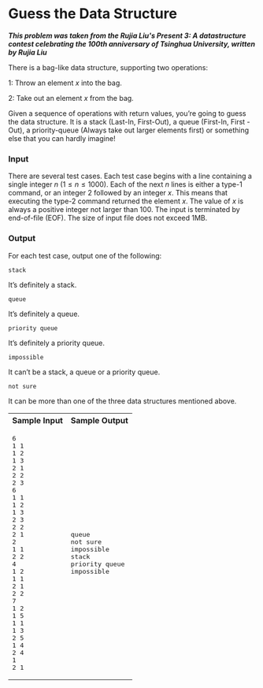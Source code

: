 # Guess the Data Structure #

***This problem was taken from the Rujia Liu's Present 3: A datastructure contest celebrating the 100th anniversary of Tsinghua University, written by Rujia Liu***

<p align="justify">
There is a bag-like data structure, supporting two operations:

$1$: Throw an element $x$ into the bag.

$2$: Take out an element $x$ from the bag.

Given a sequence of operations with return values, you’re going to guess the data structure. It is a stack (Last-In, First-Out), a queue (First-In, First
-Out), a priority-queue (Always take out larger elements first) or something else that you can hardly imagine!

### Input ###
There are several test cases. Each test case begins with a line containing a single integer $n$ ($1 \le n \le 1000$). Each of the next $n$ lines is either 
a type-1 command, or an integer 2 followed by an integer $x$. This means that executing the type-2 command returned the element $x$. The value of $x$ is
always a positive integer not larger than $100$. The input is terminated by end-of-file (EOF). The size of input file does not exceed 1MB.

### Output ###
For each test case, output one of the following:

`stack`

It’s definitely a stack.

`queue`

It’s definitely a queue.

`priority queue`

It’s definitely a priority queue.

`impossible`

It can’t be a stack, a queue or a priority queue.

`not sure`

It can be more than one of the three data structures mentioned above.

</p>

<table>
<tr>
<th>Sample Input</th>
<th>Sample Output</th>
</tr>
<tr>
<td>
<pre>
6
1 1
1 2
1 3
2 1
2 2
2 3
6
1 1
1 2
1 3
2 3
2 2
2 1
2
1 1
2 2
4
1 2
1 1
2 1
2 2
7
1 2
1 5
1 1
1 3
2 5
1 4
2 4
1
2 1
</pre>
</td>
<td>
<pre>
queue
not sure
impossible
stack
priority queue
impossible
</pre>
</td>
</tr>
</table>
